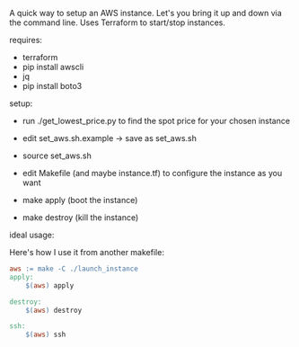 A quick way to setup an AWS instance.
Let's you bring it up and down via the command line.
Uses Terraform to start/stop instances.

requires:
* terraform
* pip install awscli
* jq
* pip install boto3

setup:
* run ./get_lowest_price.py to find the spot price for your chosen instance

* edit set_aws.sh.example -> save as set_aws.sh
* source set_aws.sh
* edit Makefile (and maybe instance.tf) to configure the instance as you want
* make apply (boot the instance)
* make destroy (kill the instance)

ideal usage:

Here's how I use it from another makefile:
```Makefile
aws := make -C ./launch_instance
apply:
	$(aws) apply

destroy:
	$(aws) destroy

ssh:
	$(aws) ssh
```
